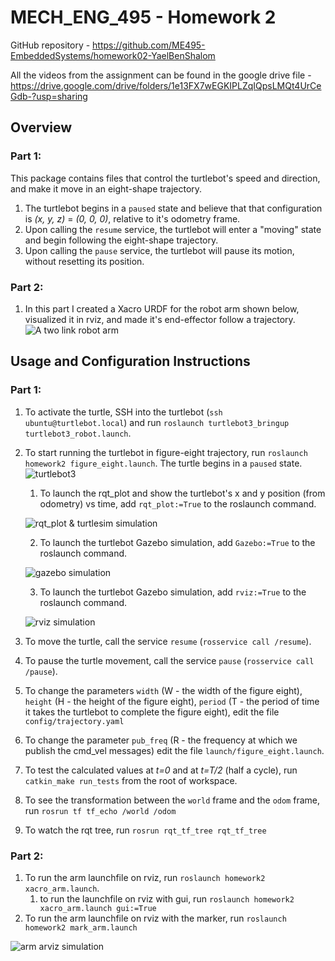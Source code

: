 # MECH_ENG_495 - Homework 2
GitHub repository - https://github.com/ME495-EmbeddedSystems/homework02-YaelBenShalom

All the videos from the assignment can be found in the google drive file - https://drive.google.com/drive/folders/1e13FX7wEGKIPLZqIQpsLMQt4UrCeGdb-?usp=sharing


## Overview

### Part 1:
This package contains files that control the turtlebot's speed and direction, and make it move in an eight-shape trajectory.
1. The turtlebot begins in a `paused` state and believe that that configuration is *(x, y, z)* = *(0, 0, 0)*, relative to it's odometry frame.
2. Upon calling the `resume` service, the turtlebot will enter a "moving" state and begin following the eight-shape trajectory.
3. Upon calling the `pause` service, the turtlebot will pause its motion, without resetting its position.

### Part 2:
1. In this part I created a Xacro URDF for the robot arm shown below, visualized it in rviz, and made it's end-effector follow a trajectory.
![A two link robot arm](https://github.com/ME495-EmbeddedSystems/homework02-YaelBenShalom/blob/master/images/twolink.png)


## Usage and Configuration Instructions

### Part 1:

1. To activate the turtle, SSH into the turtlebot (`ssh ubuntu@turtlebot.local`) and run `roslaunch turtlebot3_bringup turtlebot3_robot.launch`.
2. To start running the turtlebot in figure-eight trajectory, run `roslaunch homework2 figure_eight.launch`. The turtle begins in a `paused` state. <br/> ![turtlebot3](https://github.com/ME495-EmbeddedSystems/homework02-YaelBenShalom/blob/master/GIFs/turtlebot3.gif)

    1. To launch the rqt_plot and show the turtlebot's x and y position (from odometry) vs time, add `rqt_plot:=True` to the roslaunch command.

    ![rqt_plot & turtlesim simulation](https://github.com/ME495-EmbeddedSystems/homework02-YaelBenShalom/blob/master/GIFs/robot_turtlesim.gif)

    2. To launch the turtlebot Gazebo simulation, add `Gazebo:=True` to the roslaunch command.

    ![gazebo simulation](https://github.com/ME495-EmbeddedSystems/homework02-YaelBenShalom/blob/master/GIFs/robot_gazebo.gif)

    3. To launch the turtlebot Gazebo simulation, add `rviz:=True` to the roslaunch command.

    ![rviz simulation](https://github.com/ME495-EmbeddedSystems/homework02-YaelBenShalom/blob/master/GIFs/robot_rviz.gif)

3. To move the turtle, call the service `resume` (`rosservice call /resume`).
4. To pause the turtle movement, call the service `pause` (`rosservice call /pause`).
5. To change the parameters `width` (W - the width of the figure eight), `height` (H - the height of the figure eight), `period` (T - the period of time it takes the turtlebot to complete the figure eight), edit the file `config/trajectory.yaml`
6. To change the parameter `pub_freq` (R - the frequency at which we publish the cmd_vel messages) edit the file `launch/figure_eight.launch`.
7. To test the calculated values at *t=0* and at *t=T/2* (half a cycle), run `catkin_make run_tests` from the root of workspace.
8. To see the transformation between the `world` frame and the `odom` frame, run `rosrun tf tf_echo /world /odom`
9. To watch the rqt tree, run `rosrun rqt_tf_tree rqt_tf_tree`

### Part 2:

1. To run the arm launchfile on rviz, run `roslaunch homework2 xacro_arm.launch`.
    1. to run the launchfile on rviz with gui, run `roslaunch homework2 xacro_arm.launch gui:=True`
2. To run the arm launchfile on rviz with the marker, run `roslaunch homework2 mark_arm.launch`

![arm arviz simulation](https://github.com/ME495-EmbeddedSystems/homework02-YaelBenShalom/blob/master/GIFs/arm_rviz.gif)